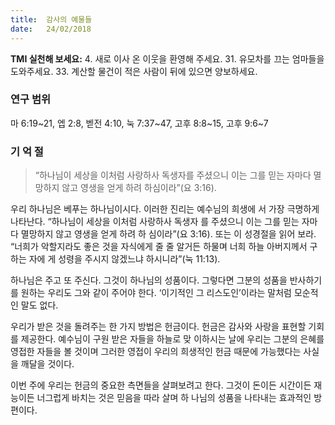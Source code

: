 ```yaml
---
title:  감사의 예물들
date:   24/02/2018
---
```


**TMI 실천해 보세요:**
  4. 새로 이사 온 이웃을 환영해 주세요.
  31. 유모차를 끄는 엄마들을 도와주세요.
  33. 계산할 물건이 적은 사람이 뒤에 있으면 양보하세요.

### 연구 범위

마 6:19~21, 엡 2:8, 벧전 4:10, 눅 7:37~47, 고후 8:8~15, 고후 9:6~7

### 기 억 절

> <p>“하나님이 세상을 이처럼 사랑하사 독생자를 주셨으니 이는 그를 믿는 자마다 멸망하지 않고 영생을 얻게 하려 하심이라”(요 3:16).</p>

우리 하나님은 베푸는 하나님이시다. 이러한 진리는 예수님의 희생에
서 가장 극명하게 나타난다. “하나님이 세상을 이처럼 사랑하사 독생자
를 주셨으니 이는 그를 믿는 자마다 멸망하지 않고 영생을 얻게 하려 하
심이라”(요 3:16). 또는 이 성경절을 읽어 보라. “너희가 악할지라도 좋은
것을 자식에게 줄 줄 알거든 하물며 너희 하늘 아버지께서 구하는 자에
게 성령을 주시지 않겠느냐 하시니라”(눅 11:13).

하나님은 주고 또 주신다. 그것이 하나님의 성품이다. 그렇다면 그분의
성품을 반사하기를 원하는 우리도 그와 같이 주어야 한다. ‘이기적인 그
리스도인’이라는 말처럼 모순적인 말도 없다.

우리가 받은 것을 돌려주는 한 가지 방법은 헌금이다. 헌금은 감사와
사랑을 표현할 기회를 제공한다. 예수님이 구원 받은 자들을 하늘로 맞
이하시는 날에 우리는 그분의 은혜를 영접한 자들을 볼 것이며 그러한
영접이 우리의 희생적인 헌금 때문에 가능했다는 사실을 깨달을 것이다.

이번 주에 우리는 헌금의 중요한 측면들을 살펴보려고 한다. 그것이
돈이든 시간이든 재능이든 너그럽게 바치는 것은 믿음을 따라 살며 하
나님의 성품을 나타내는 효과적인 방편이다.